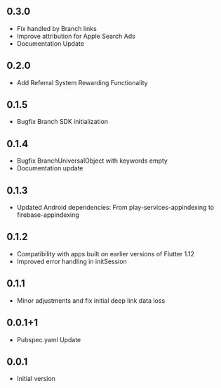 ## 0.3.0
* Fix handled by Branch links
* Improve attribution for Apple Search Ads
* Documentation Update
## 0.2.0
* Add Referral System Rewarding Functionality
## 0.1.5
* Bugfix Branch SDK initialization
## 0.1.4
* Bugfix BranchUniversalObject with keywords empty
* Documentation update
## 0.1.3
* Updated Android dependencies: From play-services-appindexing to firebase-appindexing
## 0.1.2
* Compatibility with apps built on earlier versions of Flutter 1.12
* Improved error handling in initSession
## 0.1.1
* Minor adjustments and fix initial deep link data loss
## 0.0.1+1
* Pubspec.yaml Update
## 0.0.1
* Initial version